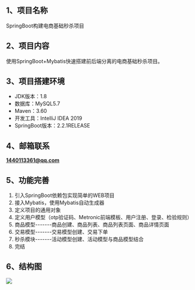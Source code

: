 ## 1、项目名称

SpringBoot构建电商基础秒杀项目

## 2、项目内容

使用SpringBoot+Mybatis快速搭建前后端分离的电商基础秒杀项目。

## 3、项目搭建环境

- JDK版本：1.8
- 数据库：MySQL5.7
- Maven：3.60
- 开发工具：IntelliJ IDEA 2019
- SpringBoot版本：2.2.1RELEASE

## 4、邮箱联系

**1440113361@qq.com**

## 5、功能完善

1. 引入SpringBoot依赖包实现简单的WEB项目
2. 接入Mybatis，使用Mybatis自动生成器
3. 定义项目的通用对象
4. 定义用户模型（otp验证码、Metronic前端模板、用户注册、登录、检验规则）
5. 商品模型-------商品创建、商品列表、商品列表页面、商品详情页面
6. 交易模型-------交易模型创建、交易下单
7. 秒杀模块-------活动模型创建、活动模型与商品模型结合
8. 完结

## 6、结构图

![](https://github.com/god-jiang/miaosha/结构图.jpg)

